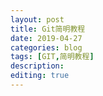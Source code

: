 ```yaml
---
layout: post
title: Git简明教程
date: 2019-04-27
categories: blog
tags: [GIT,简明教程]
description:
editing: true
---
```


